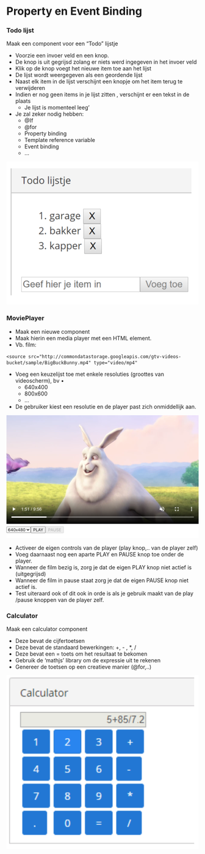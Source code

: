 # Property en Event Binding

### Todo lijst

Maak een component voor een “Todo” lijstje&#x20;

* Voorzie een invoer veld en een knop.&#x20;
* De knop is uit gegrijsd zolang er niets werd ingegeven in het invoer veld
* Klik op de knop voegt het nieuwe item toe aan het lijst
* De lijst wordt weergegeven als een geordende lijst
* Naast elk item in de lijst verschijnt een knopje om het item terug te verwijderen&#x20;
* Indien er nog geen items in je lijst zitten , verschijnt er een tekst in de plaats
  * Je lijst is momenteel leeg’&#x20;
* Je zal zeker nodig hebben:
  * @If
  * @for
  * Property binding&#x20;
  * Template reference variable
  * Event binding
  * ...

![](<../.gitbook/assets/Screenshot 2021-10-14 at 21.39.40 (1).png>)

### MoviePlayer

* Maak een nieuwe component
* Maak hierin een media player met een HTML element.
* Vb. film:&#x20;

```
<source src="http://commondatastorage.googleapis.com/gtv-videos-bucket/sample/BigBuckBunny.mp4" type="video/mp4"
```

* Voeg een keuzelijst toe met enkele resoluties (groottes van videoscherm), bv •&#x20;
  * 640x400
  * 800x600
  * …
* De gebruiker kiest een resolutie en de player past zich onmiddellijk aan.

![](<../.gitbook/assets/Screenshot 2021-10-18 at 14.17.46.png>)

* Activeer de eigen controls van de player (play knop,.. van de player zelf)
* Voeg daarnaast nog een aparte PLAY en PAUSE knop toe onder de player.
* Wanneer de film bezig is, zorg je dat de eigen PLAY knop niet actief is (uitgegrijsd)
* Wanneer de film in pause staat zorg je dat de eigen PAUSE knop niet actief is.
* Test uiteraard ook of dit ook in orde is als je gebruik maakt van de play /pause knoppen van de player zelf.

### Calculator

Maak een calculator component

* Deze bevat de cijfertoetsen
* Deze bevat de standaard bewerkingen: +, - , \*, /&#x20;
* Deze bevat een = toets om het resultaat te bekomen
* Gebruik de ‘mathjs’ library om de expressie uit te rekenen
* Genereer de toetsen op een creatieve manier (@for,..)

![](<../.gitbook/assets/Screenshot 2021-10-14 at 21.51.56.png>)
